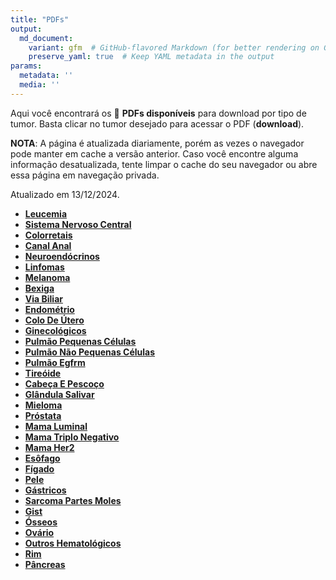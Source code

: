 ```yaml
---
title: "PDFs"
output: 
  md_document:
    variant: gfm  # GitHub-flavored Markdown (for better rendering on GitHub)
    preserve_yaml: true  # Keep YAML metadata in the output
params:
  metadata: ''
  media: ''
---
```


Aqui você encontrará os 📝 **PDFs disponíveis** para download por tipo
de tumor. Basta clicar no tumor desejado para acessar o PDF
(**download**).

**NOTA**: A página é atualizada diariamente, porém as vezes o navegador
pode manter em cache a versão anterior. Caso você encontre alguma
informação desatualizada, tente limpar o cache do seu navegador ou abre
essa página em navegação privada.

Atualizado em 13/12/2024.

- [**Leucemia**](https://coeoralmeds-e768.restdb.io/media/675a8dd1f63b80480008913f?download=true)
- [**Sistema Nervoso
  Central**](https://coeoralmeds-e768.restdb.io/media/675a8dd2f63b804800089142?download=true)
- [**Colorretais**](https://coeoralmeds-e768.restdb.io/media/675a8dd5f63b804800089148?download=true)
- [**Canal
  Anal**](https://coeoralmeds-e768.restdb.io/media/675a8dd7f63b80480008914a?download=true)
- [**Neuroendócrinos**](https://coeoralmeds-e768.restdb.io/media/675a8dd8f63b80480008914c?download=true)
- [**Linfomas**](https://coeoralmeds-e768.restdb.io/media/675a8dd9f63b80480008914e?download=true)
- [**Melanoma**](https://coeoralmeds-e768.restdb.io/media/675a8ddbf63b804800089150?download=true)
- [**Bexiga**](https://coeoralmeds-e768.restdb.io/media/675a8ddcf63b804800089152?download=true)
- [**Via
  Biliar**](https://coeoralmeds-e768.restdb.io/media/675a8dddf63b804800089154?download=true)
- [**Endométrio**](https://coeoralmeds-e768.restdb.io/media/675a8ddef63b804800089156?download=true)
- [**Colo De
  Útero**](https://coeoralmeds-e768.restdb.io/media/675a8de0f63b804800089157?download=true)
- [**Ginecológicos**](https://coeoralmeds-e768.restdb.io/media/675a8de1f63b804800089159?download=true)
- [**Pulmão Pequenas
  Células**](https://coeoralmeds-e768.restdb.io/media/675a8de2f63b80480008915b?download=true)
- [**Pulmão Não Pequenas
  Células**](https://coeoralmeds-e768.restdb.io/media/675a8de3f63b80480008915e?download=true)
- [**Pulmão
  Egfrm**](https://coeoralmeds-e768.restdb.io/media/675a8de5f63b804800089160?download=true)
- [**Tireóide**](https://coeoralmeds-e768.restdb.io/media/675a8de7f63b804800089164?download=true)
- [**Cabeça E
  Pescoço**](https://coeoralmeds-e768.restdb.io/media/675a8de9f63b804800089166?download=true)
- [**Glândula
  Salivar**](https://coeoralmeds-e768.restdb.io/media/675a8deaf63b804800089168?download=true)
- [**Mieloma**](https://coeoralmeds-e768.restdb.io/media/675a8decf63b80480008916c?download=true)
- [**Próstata**](https://coeoralmeds-e768.restdb.io/media/675a8dedf63b80480008916f?download=true)
- [**Mama
  Luminal**](https://coeoralmeds-e768.restdb.io/media/675a8deff63b804800089172?download=true)
- [**Mama Triplo
  Negativo**](https://coeoralmeds-e768.restdb.io/media/675a8df1f63b804800089175?download=true)
- [**Mama
  Her2**](https://coeoralmeds-e768.restdb.io/media/675a8df2f63b804800089177?download=true)
- [**Esôfago**](https://coeoralmeds-e768.restdb.io/media/675a8df4f63b804800089179?download=true)
- [**Fígado**](https://coeoralmeds-e768.restdb.io/media/675a8df5f63b80480008917b?download=true)
- [**Pele**](https://coeoralmeds-e768.restdb.io/media/675a8df6f63b80480008917c?download=true)
- [**Gástricos**](https://coeoralmeds-e768.restdb.io/media/675a8df7f63b80480008917f?download=true)
- [**Sarcoma Partes
  Moles**](https://coeoralmeds-e768.restdb.io/media/675a8df9f63b804800089181?download=true)
- [**Gist**](https://coeoralmeds-e768.restdb.io/media/675a8dfaf63b804800089183?download=true)
- [**Ósseos**](https://coeoralmeds-e768.restdb.io/media/675a8dfbf63b804800089185?download=true)
- [**Ovário**](https://coeoralmeds-e768.restdb.io/media/675a8dfcf63b804800089186?download=true)
- [**Outros
  Hematológicos**](https://coeoralmeds-e768.restdb.io/media/675a8dfdf63b804800089188?download=true)
- [**Rim**](https://coeoralmeds-e768.restdb.io/media/675a8dfff63b80480008918a?download=true)
- [**Pâncreas**](https://coeoralmeds-e768.restdb.io/media/675a8e00f63b80480008918c?download=true)
